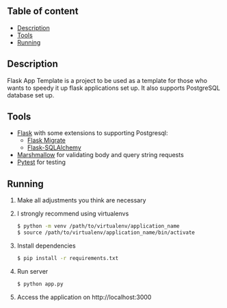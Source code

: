 ## Table of content
- [Description](#description)
- [Tools](#tools)
- [Running](#running)

## Description
Flask App Template is a project to be used as a template for those who wants to speedy it up flask applications set up.
It also supports PostgreSQL database set up.

## Tools

- [Flask](https://flask.palletsprojects.com/) with some extensions to supporting Postgresql:
    - [Flask Migrate](https://flask-migrate.readthedocs.io/)
    - [Flask-SQLAlchemy](https://flask-sqlalchemy.palletsprojects.com)
- [Marshmallow](https://marshmallow.readthedocs.io/) for validating body and query string requests
- [Pytest](https://docs.pytest.org/) for testing

## Running

1. Make all adjustments you think are necessary

2. I strongly recommend using virtualenvs
    ```sh
    $ python -m venv /path/to/virtualenv/application_name
    $ source /path/to/virtualenv/application_name/bin/activate
    ```

3. Install dependencies
    ```sh
    $ pip install -r requirements.txt
    ```

4. Run server
    ```sh
    $ python app.py
    ```

5. Access the application on http://localhost:3000
